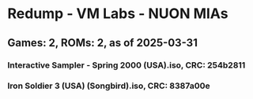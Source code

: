 # Redump - VM Labs - NUON MIAs
## Games: 2, ROMs: 2, as of 2025-03-31

### Interactive Sampler - Spring 2000 (USA).iso, CRC: 254b2811
### Iron Soldier 3 (USA) (Songbird).iso, CRC: 8387a00e
